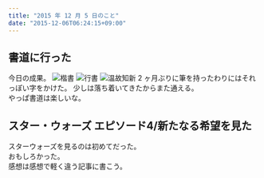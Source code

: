 ```yaml
---
title: "2015 年 12 月 5 日のこと"
date: "2015-12-06T06:24:15+09:00"
---
```


## 書道に行った

今日の成果。
![楷書](/images/2015/12/IMG_20151205_194421.jpg)
![行書](/images/2015/12/IMG_20151205_194540.jpg)
![温故知新](/images/2015/12/IMG_20151205_194318.jpg)
2 ヶ月ぶりに筆を持ったわりにはそれっぽい字をかけた。
少しは落ち着いてきたからまた通える。  
やっぱ書道は楽しいな。

## スター・ウォーズ エピソード4/新たなる希望を見た

スターウォーズを見るのは初めてだった。  
おもしろかった。  
感想は感想で軽く違う記事に書こう。
